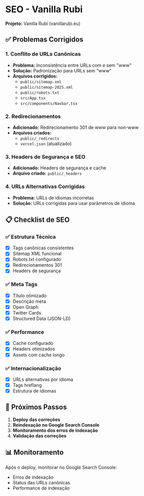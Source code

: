 # SEO - Vanilla Rubi

**Projeto:** Vanilla Rubi (vanillarubi.eu)

## ✅ Problemas Corrigidos

### 1. **Conflito de URLs Canônicas**
- **Problema:** Inconsistência entre URLs com e sem "www"
- **Solução:** Padronização para URLs sem "www"
- **Arquivos corrigidos:**
  - `public/sitemap.xml`
  - `public/sitemap-2025.xml`
  - `public/robots.txt`
  - `src/App.tsx`
  - `src/components/Navbar.tsx`

### 2. **Redirecionamentos**
- **Adicionado:** Redirecionamento 301 de www para non-www
- **Arquivos criados:**
  - `public/_redirects`
  - `vercel.json` (atualizado)

### 3. **Headers de Segurança e SEO**
- **Adicionado:** Headers de segurança e cache
- **Arquivo criado:** `public/_headers`

### 4. **URLs Alternativas Corrigidas**
- **Problema:** URLs de idiomas incorretas
- **Solução:** URLs corrigidas para usar parâmetros de idioma

## 📋 Checklist de SEO

### ✅ Estrutura Técnica
- [x] Tags canônicas consistentes
- [x] Sitemap XML funcional
- [x] Robots.txt configurado
- [x] Redirecionamentos 301
- [x] Headers de segurança

### ✅ Meta Tags
- [x] Título otimizado
- [x] Descrição meta
- [x] Open Graph
- [x] Twitter Cards
- [x] Structured Data (JSON-LD)

### ✅ Performance
- [x] Cache configurado
- [x] Headers otimizados
- [x] Assets com cache longo

### ✅ Internacionalização
- [x] URLs alternativas por idioma
- [x] Tags hreflang
- [x] Estrutura de idiomas

## 🚀 Próximos Passos

1. **Deploy das correções**
2. **Reindexação no Google Search Console**
3. **Monitoramento dos erros de indexação**
4. **Validação das correções**

## 📊 Monitoramento

Após o deploy, monitorar no Google Search Console:
- Erros de indexação
- Status das URLs canônicas
- Performance de indexação 